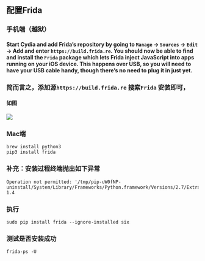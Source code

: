 ## 配置Frida

### 手机端（越狱）
#### Start Cydia and add Frida’s repository by going to ```Manage``` -> ```Sources``` -> ```Edit``` -> Add and enter ```https://build.frida.re```. You should now be able to find and install the ```Frida``` package which lets Frida inject JavaScript into apps running on your iOS device. This happens over USB, so you will need to have your USB cable handy, though there’s no need to plug it in just yet.
### 简而言之，添加源```https://build.frida.re``` 搜索```Frida``` 安装即可，
#### 如图
![](http://p2bzzkn05.bkt.clouddn.com/18-6-15/26457559.jpg)

### Mac端

```
brew install python3
pip3 install frida
```
### 补充：安装过程终端抛出如下异常
```
Operation not permitted: '/tmp/pip-uW0fNP-uninstall/System/Library/Frameworks/Python.framework/Versions/2.7/Extras/lib/python/six-1.4
```
### 执行
```
sudo pip install frida --ignore-installed six
```
### 测试是否安装成功

```
frida-ps -U
```

